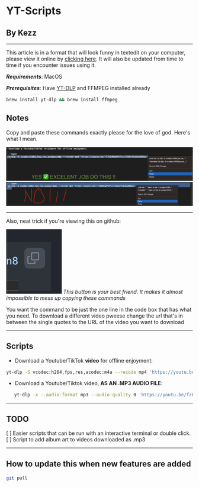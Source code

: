 # YT-Scripts

## By Kezz

---

This article is in a format that will look funny in textedit on your computer, please view it online by [clicking here](https://github.com/Kezzsim/yt-scripts). It will also be updated from time to time if you encounter issues using it.

***Requirements***:
MacOS

***Prerequisites***:
Have [YT-DLP](https://github.com/yt-dlp/yt-dlp) and FFMPEG installed already

```bash
brew install yt-dlp && brew install ffmpeg
```

## Notes

Copy and paste these commands exactly please for the love of god. Here's what I mean.

![YES DO THIS](images/yes.png)
![NO DON'T DO THIS](images/no.png)

---

Also, neat trick if you're viewing this on github:

![This button is your best friend](images/cool_button.png)
*This button is your best friend. It makes it almost impossible to mess up copying these commands*

You want the command to be just the one line in the code box that has what you need. To download a different video pweese change the url that's in between the single quotes to the URL of the video you want to download

---

## Scripts

- Download a Youtube/TikTok **video** for offline enjoyment:

 ```bash
 yt-dlp -S vcodec:h264,fps,res,acodec:m4a --recode mp4 'https://youtu.be/-TJVZ49wAfU?si=lSkGsYCaihpX0dax'
 ```

- Download a Youtube/Tiktok video, **AS AN .MP3 AUDIO FILE**:

 ```bash
    yt-dlp -x --audio-format mp3 --audio-quality 0 'https://youtu.be/fzDZrPZ8s5c?si=K8L2g2HVSn8lTnFx'
 ```

---

## TODO

 [ ] Easier scripts that can be run with an interactive terminal or double click.
 [ ] Script to add album art to videos downloaded as .mp3

---

## How to update this when new features are added

```bash
git pull
```
